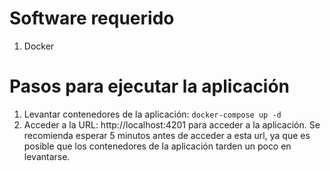 # Software requerido

1. Docker

# Pasos para ejecutar la aplicación

1. Levantar contenedores de la aplicación: `docker-compose up -d`
2. Acceder a la URL: http://localhost:4201 para acceder a la aplicación. Se recomienda esperar 5 minutos antes de acceder a esta url, ya que es posible que los contenedores de la aplicación tarden un poco en levantarse.
